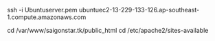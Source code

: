 ssh -i Ubuntuserver.pem ubuntuec2-13-229-133-126.ap-southeast-1.compute.amazonaws.com

cd /var/www/saigonstar.tk/public_html
cd /etc/apache2/sites-available